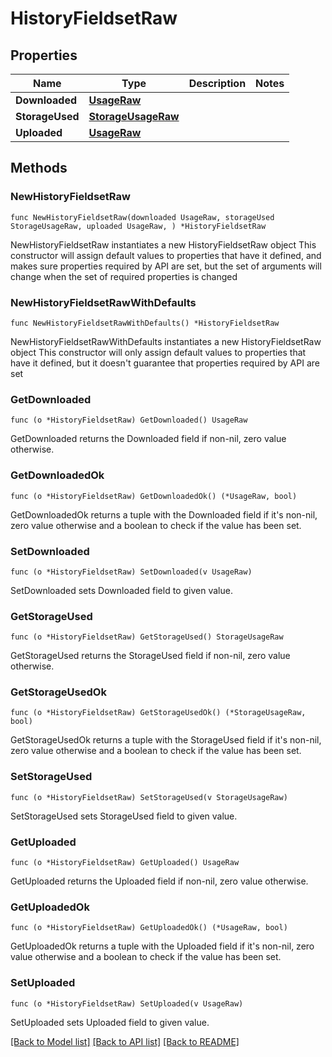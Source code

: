 # HistoryFieldsetRaw

## Properties

Name | Type | Description | Notes
------------ | ------------- | ------------- | -------------
**Downloaded** | [**UsageRaw**](UsageRaw.md) |  | 
**StorageUsed** | [**StorageUsageRaw**](StorageUsageRaw.md) |  | 
**Uploaded** | [**UsageRaw**](UsageRaw.md) |  | 

## Methods

### NewHistoryFieldsetRaw

`func NewHistoryFieldsetRaw(downloaded UsageRaw, storageUsed StorageUsageRaw, uploaded UsageRaw, ) *HistoryFieldsetRaw`

NewHistoryFieldsetRaw instantiates a new HistoryFieldsetRaw object
This constructor will assign default values to properties that have it defined,
and makes sure properties required by API are set, but the set of arguments
will change when the set of required properties is changed

### NewHistoryFieldsetRawWithDefaults

`func NewHistoryFieldsetRawWithDefaults() *HistoryFieldsetRaw`

NewHistoryFieldsetRawWithDefaults instantiates a new HistoryFieldsetRaw object
This constructor will only assign default values to properties that have it defined,
but it doesn't guarantee that properties required by API are set

### GetDownloaded

`func (o *HistoryFieldsetRaw) GetDownloaded() UsageRaw`

GetDownloaded returns the Downloaded field if non-nil, zero value otherwise.

### GetDownloadedOk

`func (o *HistoryFieldsetRaw) GetDownloadedOk() (*UsageRaw, bool)`

GetDownloadedOk returns a tuple with the Downloaded field if it's non-nil, zero value otherwise
and a boolean to check if the value has been set.

### SetDownloaded

`func (o *HistoryFieldsetRaw) SetDownloaded(v UsageRaw)`

SetDownloaded sets Downloaded field to given value.


### GetStorageUsed

`func (o *HistoryFieldsetRaw) GetStorageUsed() StorageUsageRaw`

GetStorageUsed returns the StorageUsed field if non-nil, zero value otherwise.

### GetStorageUsedOk

`func (o *HistoryFieldsetRaw) GetStorageUsedOk() (*StorageUsageRaw, bool)`

GetStorageUsedOk returns a tuple with the StorageUsed field if it's non-nil, zero value otherwise
and a boolean to check if the value has been set.

### SetStorageUsed

`func (o *HistoryFieldsetRaw) SetStorageUsed(v StorageUsageRaw)`

SetStorageUsed sets StorageUsed field to given value.


### GetUploaded

`func (o *HistoryFieldsetRaw) GetUploaded() UsageRaw`

GetUploaded returns the Uploaded field if non-nil, zero value otherwise.

### GetUploadedOk

`func (o *HistoryFieldsetRaw) GetUploadedOk() (*UsageRaw, bool)`

GetUploadedOk returns a tuple with the Uploaded field if it's non-nil, zero value otherwise
and a boolean to check if the value has been set.

### SetUploaded

`func (o *HistoryFieldsetRaw) SetUploaded(v UsageRaw)`

SetUploaded sets Uploaded field to given value.



[[Back to Model list]](../README.md#documentation-for-models) [[Back to API list]](../README.md#documentation-for-api-endpoints) [[Back to README]](../README.md)


